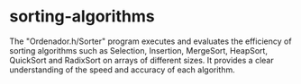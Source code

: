 # sorting-algorithms

The "Ordenador.h/Sorter" program executes and evaluates the efficiency of sorting algorithms such as Selection, Insertion, MergeSort, HeapSort, QuickSort and RadixSort on arrays of different sizes. It provides a clear understanding of the speed and accuracy of each algorithm.
